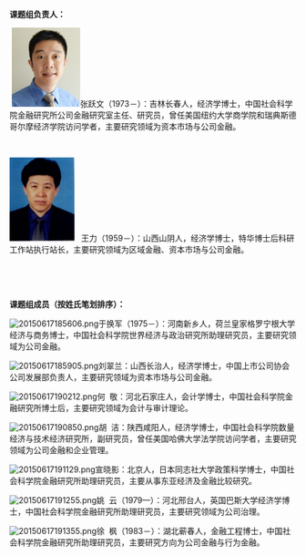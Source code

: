 <p><b>课题组负责人：</b></p><p>&nbsp;<img alt="图片 1.png" src="/static/articles/图片 11434522630.png">张跃文（1973－）：吉林长春人，经济学博士，中国社会科学院金融研究所公司金融研究室主任、研究员，曾任美国纽约大学商学院和瑞典斯德哥尔摩经济学院访问学者，主要研究领域为资本市场与公司金融。</p><p><br></p><p><img alt="图片 2.png" src="/static/articles/图片 21434522654.png" data-image-size="114,147">&nbsp; &nbsp;王力（1959－）：山西山阴人，经济学博士，特华博士后科研工作站执行站长，主要研究领域为区域金融、资本市场与公司金融。</p><p><br></p><p>&nbsp;</p><p><b>课题组成员（按姓氏笔划排序）：</b></p><p><img alt="20150617185606.png" src="http://localhost:8888/static/articles/201506171856061434538585.png" data-image-size="74,105" width="114" height="163">于换军（1975－）：河南新乡人，荷兰皇家格罗宁根大学经济与商务博士，中国社会科学院世界经济与政治研究所助理研究员，主要研究领域为公司金融。</p><p><img alt="20150617185905.png" src="http://localhost:8888/static/articles/201506171859051434538757.png" width="114" height="141.72972972972974">刘翠兰：山西长治人，经济学博士，中国上市公司协会公司发展部负责人，主要研究领域为资本市场与公司金融。</p><p><img alt="20150617190212.png" src="http://localhost:8888/static/articles/201506171902121434539133.png" width="114" height="154.83582089552237">何&nbsp; 敬：河北石家庄人，会计学博士，中国社会科学院金融研究所博士后，主要研究领域为会计与审计理论。</p><p><img alt="20150617190850.png" src="http://localhost:8888/static/articles/201506171908501434539455.png" data-image-size="68,70" width="114" height="117.3529411764706">胡&nbsp; 洁：陕西咸阳人，经济学博士，中国社会科学院数量经济与技术经济研究所，副研究员，曾任美国哈佛大学法学院访问学者，主要研究领域为公司金融和企业管理。</p><p><img alt="20150617191129.png" src="http://localhost:8888/static/articles/201506171911291434539515.png" width="114" height="155.16666666666666">宣晓影：北京人，日本同志社大学政策科学博士，中国社会科学院金融研究所助理研究员，主要从事东亚经济及金融比较研究。</p><p><img alt="20150617191255.png" src="http://localhost:8888/static/articles/201506171912551434539599.png" width="114" height="138.225">姚&nbsp; 云（1979—）：河北邢台人，英国巴斯大学经济学博士，中国社会科学院金融研究所助理研究员，主要研究领域为公司治理。</p><p><img alt="20150617191355.png" src="http://localhost:8888/static/articles/201506171913551434539647.png" width="114" height="163.08333333333334">徐&nbsp; 枫（1983－）：湖北蕲春人，金融工程博士，中国社会科学院金融研究所助理研究员，主要研究方向为公司金融与行为金融。</p>